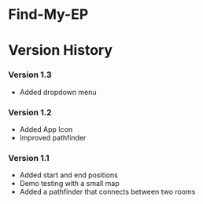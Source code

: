 # Find-My-EP

# Version History

### Version 1.3
- Added dropdown menu 

### Version 1.2
- Added App Icon
- Improved pathfinder

### Version 1.1
- Added start and end positions
- Demo testing with a small map
- Added a pathfinder that connects between two rooms

